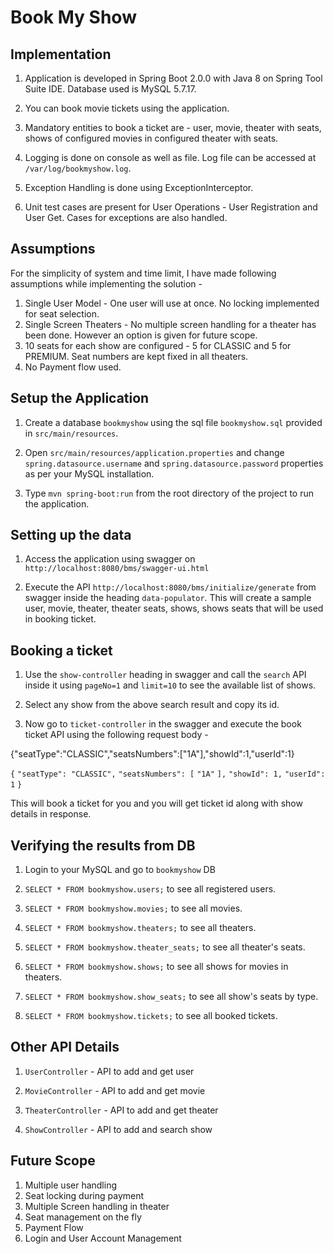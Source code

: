 # Book My Show

## Implementation

1. Application is developed in Spring Boot 2.0.0 with Java 8 on Spring Tool Suite IDE. Database used is MySQL 5.7.17.

2. You can book movie tickets using the application.

3. Mandatory entities to book a ticket are - user, movie, theater with seats, shows of configured movies in configured theater with seats.

4. Logging is done on console as well as file. Log file can be accessed at `/var/log/bookmyshow.log`.

5. Exception Handling is done using ExceptionInterceptor. 

6. Unit test cases are present for User Operations - User Registration and User Get. Cases for exceptions are also handled.


## Assumptions

For the simplicity of system and time limit, I have made following assumptions while implementing the solution -

1. Single User Model - One user will use at once. No locking implemented for seat selection. 
2. Single Screen Theaters - No multiple screen handling for a theater has been done. However an option is given for future scope.
3. 10 seats for each show are configured - 5 for CLASSIC and 5 for PREMIUM. Seat numbers are kept fixed in all theaters. 
4. No Payment flow used.


## Setup the Application

1. Create a database `bookmyshow` using the sql file `bookmyshow.sql` provided in `src/main/resources`.

2. Open `src/main/resources/application.properties` and change `spring.datasource.username` and `spring.datasource.password` properties as per your MySQL installation.

3. Type `mvn spring-boot:run` from the root directory of the project to run the application.


## Setting up the data

1. Access the application using swagger on `http://localhost:8080/bms/swagger-ui.html`

2. Execute the API `http://localhost:8080/bms/initialize/generate` from swagger inside the heading `data-populator`. This will create a sample user, movie, theater, theater seats, shows, shows seats that will be used in booking ticket.


## Booking a ticket

1. Use the `show-controller` heading in swagger and call the `search` API inside it using `pageNo=1` and `limit=10` to see the available list of shows.

2. Select any show from the above search result and copy its id.

3. Now go to `ticket-controller` in the swagger and  execute the book ticket API using the following request body - 

{"seatType":"CLASSIC","seatsNumbers":["1A"],"showId":1,"userId":1}

`{`
  `"seatType": "CLASSIC",`
  `"seatsNumbers": [`
    `"1A"`
  `],`
  `"showId": 1,`
  `"userId": 1`
`}`

This will book a ticket for you and you will get ticket id along with show details in response.


## Verifying the results from DB

1. Login to your MySQL and go to `bookmyshow` DB

2. `SELECT * FROM bookmyshow.users;` to see all registered users.

3. `SELECT * FROM bookmyshow.movies;` to see all movies.

4. `SELECT * FROM bookmyshow.theaters;` to see all theaters.

5. `SELECT * FROM bookmyshow.theater_seats;` to see all theater's seats.

6. `SELECT * FROM bookmyshow.shows;` to see all shows for movies in theaters.

7. `SELECT * FROM bookmyshow.show_seats;` to see all show's seats by type.

8. `SELECT * FROM bookmyshow.tickets;` to see all booked tickets.


## Other API Details

1. `UserController` -  API to add and get user

2. `MovieController` - API to add and get movie

3. `TheaterController` - API to add and get theater

4. `ShowController` - API to add and search show


## Future Scope

1. Multiple user handling 
2. Seat locking during payment
3. Multiple Screen handling in theater
4. Seat management on the fly
5. Payment Flow
6. Login and User Account Management